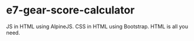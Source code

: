 # e7-gear-score-calculator

JS in HTML using AlpineJS. CSS in HTML using Bootstrap. HTML is all you need.
